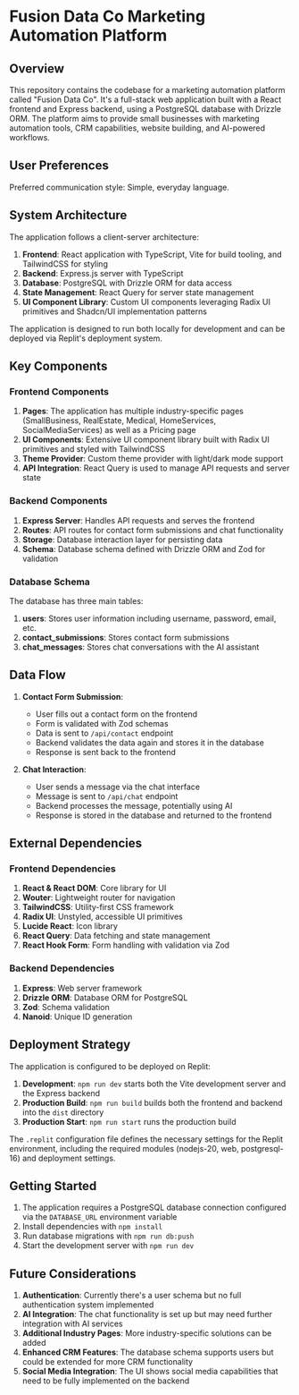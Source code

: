 # Fusion Data Co Marketing Automation Platform

## Overview

This repository contains the codebase for a marketing automation platform called "Fusion Data Co". It's a full-stack web application built with a React frontend and Express backend, using a PostgreSQL database with Drizzle ORM. The platform aims to provide small businesses with marketing automation tools, CRM capabilities, website building, and AI-powered workflows.

## User Preferences

Preferred communication style: Simple, everyday language.

## System Architecture

The application follows a client-server architecture:

1. **Frontend**: React application with TypeScript, Vite for build tooling, and TailwindCSS for styling
2. **Backend**: Express.js server with TypeScript
3. **Database**: PostgreSQL with Drizzle ORM for data access
4. **State Management**: React Query for server state management
5. **UI Component Library**: Custom UI components leveraging Radix UI primitives and Shadcn/UI implementation patterns

The application is designed to run both locally for development and can be deployed via Replit's deployment system.

## Key Components

### Frontend Components

1. **Pages**: The application has multiple industry-specific pages (SmallBusiness, RealEstate, Medical, HomeServices, SocialMediaServices) as well as a Pricing page
2. **UI Components**: Extensive UI component library built with Radix UI primitives and styled with TailwindCSS
3. **Theme Provider**: Custom theme provider with light/dark mode support
4. **API Integration**: React Query is used to manage API requests and server state

### Backend Components

1. **Express Server**: Handles API requests and serves the frontend
2. **Routes**: API routes for contact form submissions and chat functionality 
3. **Storage**: Database interaction layer for persisting data
4. **Schema**: Database schema defined with Drizzle ORM and Zod for validation

### Database Schema

The database has three main tables:
1. **users**: Stores user information including username, password, email, etc.
2. **contact_submissions**: Stores contact form submissions
3. **chat_messages**: Stores chat conversations with the AI assistant

## Data Flow

1. **Contact Form Submission**:
   - User fills out a contact form on the frontend
   - Form is validated with Zod schemas
   - Data is sent to `/api/contact` endpoint
   - Backend validates the data again and stores it in the database
   - Response is sent back to the frontend

2. **Chat Interaction**:
   - User sends a message via the chat interface
   - Message is sent to `/api/chat` endpoint
   - Backend processes the message, potentially using AI
   - Response is stored in the database and returned to the frontend

## External Dependencies

### Frontend Dependencies

1. **React & React DOM**: Core library for UI
2. **Wouter**: Lightweight router for navigation
3. **TailwindCSS**: Utility-first CSS framework
4. **Radix UI**: Unstyled, accessible UI primitives
5. **Lucide React**: Icon library
6. **React Query**: Data fetching and state management
7. **React Hook Form**: Form handling with validation via Zod

### Backend Dependencies

1. **Express**: Web server framework
2. **Drizzle ORM**: Database ORM for PostgreSQL
3. **Zod**: Schema validation
4. **Nanoid**: Unique ID generation

## Deployment Strategy

The application is configured to be deployed on Replit:

1. **Development**: `npm run dev` starts both the Vite development server and the Express backend
2. **Production Build**: `npm run build` builds both the frontend and backend into the `dist` directory
3. **Production Start**: `npm run start` runs the production build

The `.replit` configuration file defines the necessary settings for the Replit environment, including the required modules (nodejs-20, web, postgresql-16) and deployment settings.

## Getting Started

1. The application requires a PostgreSQL database connection configured via the `DATABASE_URL` environment variable
2. Install dependencies with `npm install`
3. Run database migrations with `npm run db:push`
4. Start the development server with `npm run dev`

## Future Considerations

1. **Authentication**: Currently there's a user schema but no full authentication system implemented
2. **AI Integration**: The chat functionality is set up but may need further integration with AI services
3. **Additional Industry Pages**: More industry-specific solutions can be added
4. **Enhanced CRM Features**: The database schema supports users but could be extended for more CRM functionality
5. **Social Media Integration**: The UI shows social media capabilities that need to be fully implemented on the backend